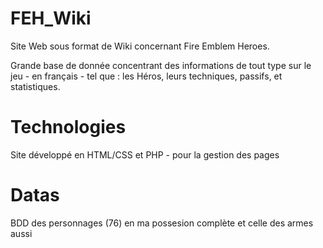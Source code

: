 # FEH_Wiki

Site Web sous format de Wiki concernant Fire Emblem Heroes.

Grande base de donnée concentrant des informations de tout type sur le jeu - en français - tel que : les Héros, leurs techniques, passifs, et statistiques.

# Technologies

Site développé en HTML/CSS et PHP - pour la gestion des pages

# Datas

BDD des personnages (76) en ma possesion complète et celle des armes aussi
